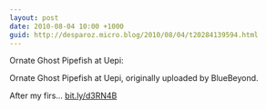 ```yaml
---
layout: post
date: 2010-08-04 10:00 +1000
guid: http://desparoz.micro.blog/2010/08/04/t20284139594.html
---
```

Ornate Ghost Pipefish at Uepi: 

Ornate Ghost Pipefish at Uepi, originally uploaded by BlueBeyond.

After my firs... [bit.ly/d3RN4B](http://bit.ly/d3RN4B)
